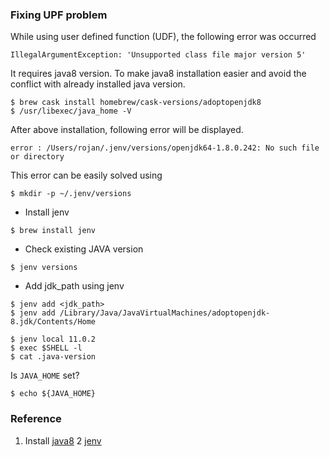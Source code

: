 


### Fixing UPF problem
While using user defined function (UDF), the following error was occurred
```
IllegalArgumentException: 'Unsupported class file major version 5'
```

It requires java8 version. To make java8 installation easier and avoid the conflict with already installed
java version.  

```
$ brew cask install homebrew/cask-versions/adoptopenjdk8
$ /usr/libexec/java_home -V
```

After above installation, following error will be displayed.
```
error : /Users/rojan/.jenv/versions/openjdk64-1.8.0.242: No such file or directory
```
This error can be easily solved using 
```
$ mkdir -p ~/.jenv/versions
```

* Install jenv 
```
$ brew install jenv
```

* Check existing JAVA version 
``` 
$ jenv versions
```

* Add jdk_path using jenv
```
$ jenv add <jdk_path>
$ jenv add /Library/Java/JavaVirtualMachines/adoptopenjdk-8.jdk/Contents/Home
```

```
$ jenv local 11.0.2
$ exec $SHELL -l
$ cat .java-version
```

Is ```JAVA_HOME``` set?
```
$ echo ${JAVA_HOME}
```

### Reference
1. Install [java8](https://medium.com/@brunofrascino/working-with-multiple-java-versions-in-macos-9a9c4f15615a)
2 [jenv](https://github.com/jenv/jenv)